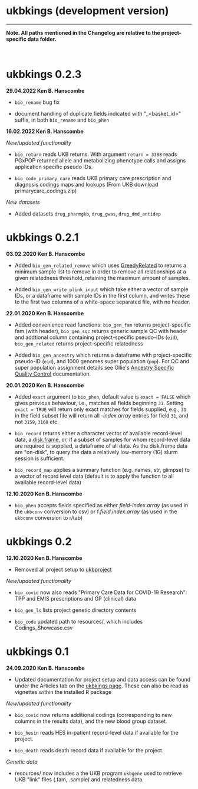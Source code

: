 # ukbkings (development version)

***

**Note. All paths mentioned in the Changelog are relative to
the project-specific data folder.**

<br>

# ukbkings 0.2.3

**29.04.2022 Ken B. Hanscombe**

* `bio_rename` bug fix

* document handling of duplicate fields indicated with "_<basket_id>"
suffix, in both `bio_rename` and `bio_phen`

**16.02.2022 Ken B. Hanscombe**

*New/updated functionality*

* `bio_return` reads UKB returns. With argument `return = 3388`
reads PGxPOP returned allele and metabolizing phenotype calls and
assigns application specific pseudo IDs.

* `bio_code_primary_care` reads UKB primary care prescription and
diagnosis codings maps and lookups (From UKB download
primarycare_codings.zip)

*New datasets*

* Added datasets `drug_pharmgkb`, `drug_gwas`, `drug_dmd_antidep`

# ukbkings 0.2.1

**03.02.2020 Ken B. Hanscombe**

* Added `bio_gen_related_remove` which uses
[GreedyRelated](https://gitlab.com/choishingwan/GreedyRelated)
to returns a minimum sample list to remove in order to remove all
relationships at a given relatedness threshold, retaining the maximum
amount of samples.

* Added `bio_gen_write_plink_input` which take either a vector of sample
IDs, or a dataframe with sample IDs in the first column, and writes
these to the first two columns of a white-space separated file, with no
header.

**22.01.2020 Ken B. Hanscombe**

* Added convenience read functions: `bio_gen_fam` returns
project-specific fam (with header), `bio_gen_sqc` returns
generic sample QC with header and addtional column containing
project-specific pseudo-IDs (`eid`), `bio_gen_related` returns
project-specific relatedness

* Added `bio_gen_ancestry` which returns a dataframe with
project-specific pseudo-ID (`eid`), and 1000 genomes
super population (`pop`). For QC and super population assignment details
see Ollie's
[Ancestry Specific Quality Control](https://opain.github.io/UKB-GenoPrep/quality_control.html) documentation.

**20.01.2020 Ken B. Hanscombe**

* Added `exact` argument to `bio_phen`, default value is `exact = FALSE` which
gives previous behaviour, i.e., matches all fields beginning `31`.
Setting `exact = TRUE` will return only exact matches for fields supplied, e.g.,
`31` in the field subset file will return all *-index.array* entries for field
`31`, and not `3159`, `3160` etc.

* `bio_record` returns either a character vector of available
record-level data, a [disk.frame](https://diskframe.com/), or,
if a subset of samples for whom record-level data are required is
supplied, a dataframe of all data. As the disk.frame
data are "on-disk", to query the data a relatively low-memory (1G)
slurm session is sufficient.

* `bio_record_map` applies a summary function (e.g. names, str, glimpse)
to a vector of record level data (default is to apply the function to
all available record-level data)

**12.10.2020 Ken B. Hanscombe**

* `bio_phen` accepts fields specified as either *field*-*index*.*array*
(as used in the `ukbconv` conversion to csv) or
f.*field*.*index*.*array* (as used in the `ukbconv` conversion to r/tab)

# ukbkings 0.2

**12.10.2020 Ken B. Hanscombe**

* Removed all project setup to
[ukbproject](https://github.com/kenhanscombe/ukbproject)

*New/updated functionality*

* `bio_covid` now also reads "Primary Care Data for COVID-19 Research":
TPP and EMIS prescriptions and GP (clinical) data

* `bio_gen_ls` lists project genetic directory contents

* `bio_code` updated path to resources/, which includes
Codings_Showcase.csv

# ukbkings 0.1

**24.09.2020 Ken B. Hanscombe**

* Updated documentation for project setup and data access can be found
under the Articles tab on the
[ukbkings page](https://kenhanscombe.github.io/ukbkings/). These can
also be read as vignettes within the installed R package

*New/updated functionality*

* `bio_covid` now returns additional codings (corresponding to new
columns in the results data), and the new blood group dataset.

* `bio_hesin` reads HES in-patient record-level data if available for
the project.

* `bio_death` reads death record data if available for the project.

*Genetic data*

* resources/ now includes a the UKB program `ukbgene` used to retrieve
UKB "link" files (.fam, .sample) and relatedness data.
